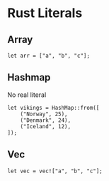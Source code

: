 # Rust Literals

## Array

```
let arr = ["a", "b", "c"];
```

## Hashmap

No real literal

```
let vikings = HashMap::from([
    ("Norway", 25),
    ("Denmark", 24),
    ("Iceland", 12),
]);
```

## Vec

```
let vec = vec!["a", "b", "c"];
```
